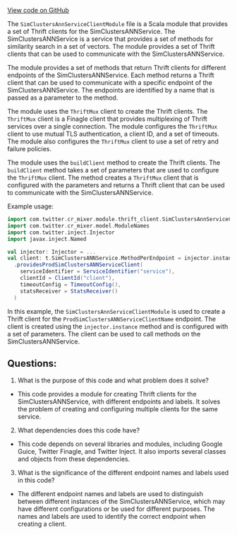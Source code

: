 [View code on GitHub](https://github.com/misbahsy/the-algorithm/cr-mixer/server/src/main/scala/com/twitter/cr_mixer/module/thrift_client/SimClustersAnnServiceClientModule.scala)

The `SimClustersAnnServiceClientModule` file is a Scala module that provides a set of Thrift clients for the SimClustersANNService. The SimClustersANNService is a service that provides a set of methods for similarity search in a set of vectors. The module provides a set of Thrift clients that can be used to communicate with the SimClustersANNService. 

The module provides a set of methods that return Thrift clients for different endpoints of the SimClustersANNService. Each method returns a Thrift client that can be used to communicate with a specific endpoint of the SimClustersANNService. The endpoints are identified by a name that is passed as a parameter to the method. 

The module uses the `ThriftMux` client to create the Thrift clients. The `ThriftMux` client is a Finagle client that provides multiplexing of Thrift services over a single connection. The module configures the `ThriftMux` client to use mutual TLS authentication, a client ID, and a set of timeouts. The module also configures the `ThriftMux` client to use a set of retry and failure policies. 

The module uses the `buildClient` method to create the Thrift clients. The `buildClient` method takes a set of parameters that are used to configure the `ThriftMux` client. The method creates a `ThriftMux` client that is configured with the parameters and returns a Thrift client that can be used to communicate with the SimClustersANNService. 

Example usage:

```scala
import com.twitter.cr_mixer.module.thrift_client.SimClustersAnnServiceClientModule
import com.twitter.cr_mixer.model.ModuleNames
import com.twitter.inject.Injector
import javax.inject.Named

val injector: Injector = ...
val client: t.SimClustersANNService.MethodPerEndpoint = injector.instance[SimClustersAnnServiceClientModule]
  .providesProdSimClustersANNServiceClient(
    serviceIdentifier = ServiceIdentifier("service"),
    clientId = ClientId("client"),
    timeoutConfig = TimeoutConfig(),
    statsReceiver = StatsReceiver()
  )
``` 

In this example, the `SimClustersAnnServiceClientModule` is used to create a Thrift client for the `ProdSimClustersANNServiceClientName` endpoint. The client is created using the `injector.instance` method and is configured with a set of parameters. The client can be used to call methods on the SimClustersANNService.
## Questions: 
 1. What is the purpose of this code and what problem does it solve? 
- This code provides a module for creating Thrift clients for the SimClustersANNService, with different endpoints and labels. It solves the problem of creating and configuring multiple clients for the same service.

2. What dependencies does this code have? 
- This code depends on several libraries and modules, including Google Guice, Twitter Finagle, and Twitter Inject. It also imports several classes and objects from these dependencies.

3. What is the significance of the different endpoint names and labels used in this code? 
- The different endpoint names and labels are used to distinguish between different instances of the SimClustersANNService, which may have different configurations or be used for different purposes. The names and labels are used to identify the correct endpoint when creating a client.